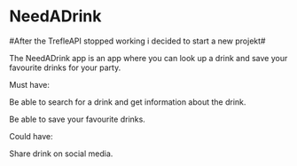 # NeedADrink

#After the TrefleAPI stopped working i decided to start a new projekt#

The NeedADrink app is an app where you can look up a drink and save your favourite drinks for your party. 

Must have:

Be able to search for a drink and get information about the drink.

Be able to save your favourite drinks.

Could have: 

Share drink on social media.
